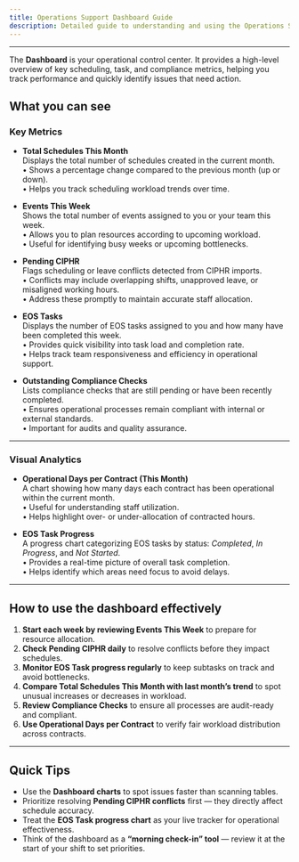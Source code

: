 ```yaml
---
title: Operations Support Dashboard Guide
description: Detailed guide to understanding and using the Operations Support Dashboard
---
```


---

The **Dashboard** is your operational control center. It provides a high-level overview of key scheduling, task, and compliance metrics, helping you track performance and quickly identify issues that need action.

## What you can see

### Key Metrics

- **Total Schedules This Month**  
  Displays the total number of schedules created in the current month.  
  • Shows a percentage change compared to the previous month (up or down).  
  • Helps you track scheduling workload trends over time.

- **Events This Week**  
  Shows the total number of events assigned to you or your team this week.  
  • Allows you to plan resources according to upcoming workload.  
  • Useful for identifying busy weeks or upcoming bottlenecks.

- **Pending CIPHR**  
  Flags scheduling or leave conflicts detected from CIPHR imports.  
  • Conflicts may include overlapping shifts, unapproved leave, or misaligned working hours.  
  • Address these promptly to maintain accurate staff allocation.

- **EOS Tasks**  
  Displays the number of EOS tasks assigned to you and how many have been completed this week.  
  • Provides quick visibility into task load and completion rate.  
  • Helps track team responsiveness and efficiency in operational support.

- **Outstanding Compliance Checks**  
  Lists compliance checks that are still pending or have been recently completed.  
  • Ensures operational processes remain compliant with internal or external standards.  
  • Important for audits and quality assurance.

---

### Visual Analytics

- **Operational Days per Contract (This Month)**  
  A chart showing how many days each contract has been operational within the current month.  
  • Useful for understanding staff utilization.  
  • Helps highlight over- or under-allocation of contracted hours.

- **EOS Task Progress**  
  A progress chart categorizing EOS tasks by status: _Completed_, _In Progress_, and _Not Started_.  
  • Provides a real-time picture of overall task completion.  
  • Helps identify which areas need focus to avoid delays.

---

## How to use the dashboard effectively

1. **Start each week by reviewing Events This Week** to prepare for resource allocation.
2. **Check Pending CIPHR daily** to resolve conflicts before they impact schedules.
3. **Monitor EOS Task progress regularly** to keep subtasks on track and avoid bottlenecks.
4. **Compare Total Schedules This Month with last month’s trend** to spot unusual increases or decreases in workload.
5. **Review Compliance Checks** to ensure all processes are audit-ready and compliant.
6. **Use Operational Days per Contract** to verify fair workload distribution across contracts.

---

## Quick Tips

- Use the **Dashboard charts** to spot issues faster than scanning tables.
- Prioritize resolving **Pending CIPHR conflicts** first — they directly affect schedule accuracy.
- Treat the **EOS Task progress chart** as your live tracker for operational effectiveness.
- Think of the dashboard as a **“morning check-in” tool** — review it at the start of your shift to set priorities.
